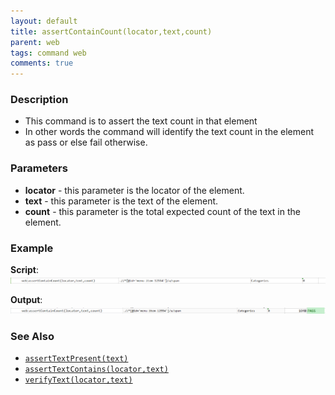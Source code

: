 ```yaml
---
layout: default
title: assertContainCount(locator,text,count)
parent: web
tags: command web
comments: true
---
```


### Description

- This command is to assert the text count in that element
- In other words the command will identify the text count in the element as pass or else fail otherwise.

### Parameters

- **locator** - this parameter is the locator of the element.
- **text** - this parameter is the text of the element.
- **count** - this parameter is the total expected count of the text in the element.

### Example

**Script**:<br/>
![](image/assertContainCount_01.png)

**Output**:<br/>
![](image/assertContainCount_02.png)

### See Also

- [`assertTextPresent(text)`](assertTextPresent(text).html)
- [`assertTextContains(locator,text)`](assertTextContains(locator,text).html)
- [`verifyText(locator,text)`](verifyText(locator,text).html)